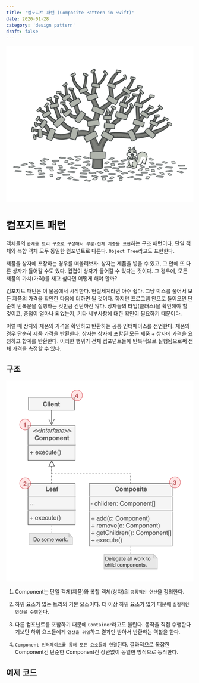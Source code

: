 ```yaml
---
title: '컴포지트 패턴 (Composite Pattern in Swift)'
date: 2020-01-28
category: 'design pattern'
draft: false
---
```


![](./images/composite-pattern-1.png)

# 컴포지트 패턴

객체들의 `관계를 트리 구조로 구성해서 부분-전체 계층을 표현`하는 구조 패턴이다. 단일 객체와 복합 객체 모두 동일한 컴포넌트로 다룬다. `Object Tree`라고도 표현한다.

제품을 상자에 포장하는 경우를 떠올려보자. 상자는 제품을 넣을 수 있고, 그 안에 또 다른 상자가 들어갈 수도 있다. 겹겹이 상자가 들어갈 수 있다는 것이다. 그 경우에, 모든 제품의 가치(가격)를 새고 싶다면 어떻게 해야 할까?

컴포지트 패턴은 이 물음에서 시작한다. 현실세계라면 아주 쉽다. 그냥 박스를 풀어서 모든 제품의 가격을 확인한 다음에 더하면 될 것이다. 하지만 프로그램 안으로 들어오면 단순히 반복문을 실행하는 것만큼 간단하진 않다. 상자들의 타입(클래스)을 확인해야 할 것이고, 중첩이 얼마나 되었는지, 기타 세부사항에 대한 확인이 필요하기 때문이다.

이럴 때 상자와 제품의 가격을 확인하고 반환하는 공통 인터페이스를 선언한다. 제품의 경우 단순히 제품 가격을 반환한다. 상자는 상자에 포함된 모든 제품 + 상자에 가격을 요청하고 합계를 반환한다. 이러한 행위가 전체 컴포넌트들에 반복적으로 실행됨으로써 전체 가격을 측정할 수 있다.

## 구조

![](./images/composite-pattern-2.png)

1. Component는 단일 객체(제품)와 복합 객체(상자)의 `공통적인 연산`을 정의한다.

2. 하위 요소가 없는 트리의 기본 요소이다. 더 이상 하위 요소가 없기 때문에 `실질적인 연산을 수행`한다.

3. 다른 컴포넌트를 포함하기 때문에 `Container`라고도 불린다. 동작을 직접 수행한다기보단 하위 요소들에게 `연산을 위임`하고 결과만 받아서 반환하는 역할을 한다.

4. `Component 인터페이스를 통해 모든 요소들과 연결`된다. 결과적으로 복잡한 Component건 단순한 Component건 상관없이 동일한 방식으로 동작한다.

## 예제 코드